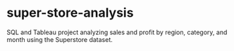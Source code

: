 # super-store-analysis
SQL and Tableau project analyzing sales and profit by region, category, and month using the Superstore dataset.
